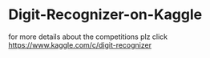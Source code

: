 # Digit-Recognizer-on-Kaggle
for more details about the competitions plz click https://www.kaggle.com/c/digit-recognizer
